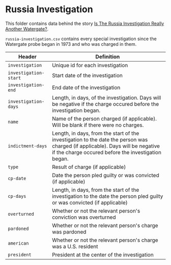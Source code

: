 # Russia Investigation

This folder contains data behind the story [Is The Russia Investigation Really Another Watergate?](https://projects.fivethirtyeight.com/russia-investigation/).

`russia-investigation.csv` contains every special investigation since the Watergate probe began in 1973 and who was charged in them.

Header | Definition
---|---------
`investigation` | Unique id for each investigation
`investigation-start` | Start date of the investigation
`investigation-end` | End date of the investigation
`investigation-days` | Length, in days, of the investigation. Days will be negative if the charge occured before the investigation began.
`name` | Name of the person charged (if applicable). Will be blank if there were no charges.
`indictment-days ` | Length, in days, from the start of the investigation to the date the person was charged (if applicable). Days will be negative if the charge occured before the investigation began.
`type` | Result of charge (if applicable)
`cp-date` | Date the person pled guilty or was convicted (if applicable)
`cp-days` | Length, in days, from the start of the investigation to the date the person pled guilty or was convicted (if applicable)
`overturned` | Whether or not the relevant person's conviction was overturned
`pardoned` | Whether or not the relevant person's charge was pardoned
`american` | Whether or not the relevant person's charge was a U.S. resident
`president` | President at the center of the investigation

